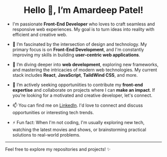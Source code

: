 <h1 align="center">Hello 👋, I’m Amardeep Patel!</h1>
  
-  I'm passionate **Front-End Developer** who loves to craft seamless and responsive web experiences.
   My goal is to turn ideas into reality with efficient and creative web.

- 👀 I’m fascinated by the intersection of design and technology. My primary focus is on **Front-End Development**,
      and I'm constantly improving my skills in building **user-centric web applications**.
  
- 🌱 I’m diving deeper into **web development**, exploring new frameworks, and mastering the intricacies of
      modern web technologies. My current stack includes **React**, **JavaScript**, **TaildWind CSS**, and more.
  
- 💼 I’m actively seeking opportuniities to contribute my **front-end expertise** and collaborate on projects where
      I can **make an impact**. If you're looking for a motivated and creative developer, let's connect.
  
- 📫 You can find me on [LinkedIn](www.linkedin.com/in/amardeep-patel-a3876b2aa). I'd love to connect and discuss
      opportunities or interesting tech trends.
  
- ⚡ Fun fact: When I'm not coding, I'm usually exploring new tech, watching the latest movies and shows,
      or brainstorming practical solutions to real-world problems.


---
Feel free to explore my repositories and projects! ✨
